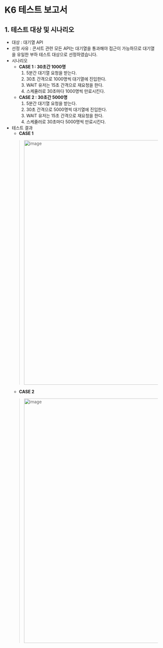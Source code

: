# K6 테스트 보고서
## 1. 테스트 대상 및 시나리오
* 대상 : 대기열 API
* 선정 사유 : 콘서트 관련 모든 API는 대기열을 통과해야 접근이 가능하므로 대기열을 유일한 부하 테스트 대상으로 선정하였습니다.
* 시나리오
  * **CASE 1 : 30초간 1000명**
    1. 5분간 대기열 요청을 받는다.
    2. 30초 간격으로 1000명씩 대기열에 진입한다.
    3. WAIT 유저는 15초 간격으로 재요청을 한다.
    4. 스케쥴러로 30초마다 1000명씩 만료시킨다.
  * **CASE 2 : 30초간 5000명**
    1. 5분간 대기열 요청을 받는다.
    2. 30초 간격으로 5000명씩 대기열에 진입한다.
    3. WAIT 유저는 15초 간격으로 재요청을 한다.
    4. 스케쥴러로 30초마다 5000명씩 만료시킨다.
* 테스트 결과
  * **CASE 1**
  > <img width="800" alt="image" src="https://github.com/user-attachments/assets/924b5f04-f7f4-4598-8d79-d03b384d2ec9">
  * **CASE 2**
  > <img width="800" alt="image" src="https://github.com/user-attachments/assets/7b57d141-c808-402a-8e4c-25cc501623c9">